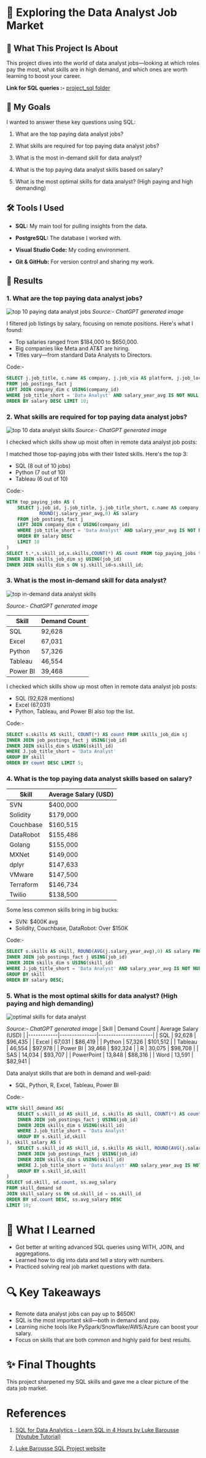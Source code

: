# 🚀 Exploring the Data Analyst Job Market

## 📌 What This Project Is About
This project dives into the world of data analyst jobs—looking at which roles pay the most, what skills are in high demand, and which ones are worth learning to boost your career.

**Link for SQL queries :-** [project_sql folder](/project_sql/)

## 🧰 My Goals
I wanted to answer these key questions using SQL:

1. What are the top paying data analyst jobs?

2. What skills are required for top paying data analyst jobs?

3. What is the most in-demand skill for data analyst?

4. What is the top paying data analyst skills based on salary?

5. What is the most optimal skills for data analyst? (High paying and high demanding)

## 🛠 Tools I Used
- **SQL:** My main tool for pulling insights from the data.

- **PostgreSQL:** The database I worked with.

- **Visual Studio Code:** My coding environment.

- **Git & GitHub:** For version control and sharing my work.

## 🧠 Results

### 1. What are the top paying data analyst jobs?

![top 10 paying data analyst jobs](Visualizations/top_paying_dataanalyst_jobs.png)
*Source:- ChatGPT generated image*

I filtered job listings by salary, focusing on remote positions. Here's what I found:

- Top salaries ranged from $184,000 to $650,000.
- Big companies like Meta and AT&T are hiring.
- Titles vary—from standard Data Analysts to Directors.

Code:-
```SQL
SELECT j.job_title, c.name AS company, j.job_via AS platform, j.job_location, j.job_country, ROUND(j.salary_year_avg,0) AS salary
FROM job_postings_fact j
LEFT JOIN company_dim c USING(company_id)
WHERE job_title_short = 'Data Analyst' AND salary_year_avg IS NOT NULL
ORDER BY salary DESC LIMIT 10;
```

### 2. What skills are required for top paying data analyst jobs?

![top 10 data analyst skills](Visualizations/top_paying_dataanalyst_jobs_skills.png)
*Source:- ChatGPT generated image*

I checked which skills show up most often in remote data analyst job posts:


I matched those top-paying jobs with their listed skills. Here's the top 3:

- SQL (8 out of 10 jobs)
- Python (7 out of 10)
- Tableau (6 out of 10)

Code:-
```SQL
WITH top_paying_jobs AS (
    SELECT j.job_id, j.job_title, j.job_title_short, c.name AS company, j.job_location, j.job_country, 
            ROUND(j.salary_year_avg,0) AS salary
    FROM job_postings_fact j
    LEFT JOIN company_dim c USING(company_id)
    WHERE job_title_short = 'Data Analyst' AND salary_year_avg IS NOT NULL
    ORDER BY salary DESC 
    LIMIT 10
)
SELECT t.*,s.skill_id,s.skills,COUNT(*) AS count FROM top_paying_jobs t
INNER JOIN skills_job_dim sj USING(job_id)
INNER JOIN skills_dim s ON sj.skill_id=s.skill_id;
```

### 3. What is the most in-demand skill for data analyst?

![top in-demand data analyst skills](Visualizations/indemand_skill_dataanalyst.png)

*Source:- ChatGPT generated image*

| Skill     | Demand Count |
|-----------|---------------|
| SQL       | 92,628        |
| Excel     | 67,031        |
| Python    | 57,326        |
| Tableau   | 46,554        |
| Power BI  | 39,468        |

I checked which skills show up most often in remote data analyst job posts:
- SQL (92,628 mentions)
- Excel (67,031)
- Python, Tableau, and Power BI also top the list.

Code:-
```SQL
SELECT s.skills AS skill, COUNT(*) AS count FROM skills_job_dim sj
INNER JOIN job_postings_fact j USING(job_id)
INNER JOIN skills_dim s USING(skill_id)
WHERE J.job_title_short = 'Data Analyst'
GROUP BY skill
ORDER BY count DESC LIMIT 5;
```

### 4. What is the top paying data analyst skills based on salary?
| Skill       | Average Salary (USD) |
|-------------|----------------------|
| SVN         | $400,000             |
| Solidity    | $179,000             |
| Couchbase   | $160,515             |
| DataRobot   | $155,486             |
| Golang      | $155,000             |
| MXNet       | $149,000             |
| dplyr       | $147,633             |
| VMware      | $147,500             |
| Terraform   | $146,734             |
| Twilio      | $138,500             |

Some less common skills bring in big bucks:

- SVN: $400K avg
- Solidity, Couchbase, DataRobot: Over $150K

Code:-
```SQL
SELECT s.skills AS skill, ROUND(AVG(j.salary_year_avg),0) AS salary FROM skills_job_dim sj
INNER JOIN job_postings_fact j USING(job_id)
INNER JOIN skills_dim s USING(skill_id)
WHERE J.job_title_short = 'Data Analyst' AND salary_year_avg IS NOT NULL
GROUP BY skill
ORDER BY salary DESC;
```
### 5. What is the most optimal skills for data analyst? (High paying and high demanding)

![optimal skills for data analyst](Visualizations/optimal_dataanalyst_skills.png)

*Source:- ChatGPT generated image*
| Skill      | Demand Count | Average Salary (USD) |
|------------|---------------|----------------------|
| SQL        | 92,628        | $96,435              |
| Excel      | 67,031        | $86,419              |
| Python     | 57,326        | $101,512             |
| Tableau    | 46,554        | $97,978              |
| Power BI   | 39,468        | $92,324              |
| R          | 30,075        | $98,708              |
| SAS        | 14,034        | $93,707              |
| PowerPoint | 13,848        | $88,316              |
| Word       | 13,591        | $82,941              |

Data analyst skills that are both in demand and well-paid:

- SQL, Python, R, Excel, Tableau, Power BI

Code:-
```SQL
WITH skill_demand AS(
    SELECT s.skill_id AS skill_id, s.skills AS skill, COUNT(*) AS count FROM skills_job_dim sj
    INNER JOIN job_postings_fact j USING(job_id)
    INNER JOIN skills_dim s USING(skill_id)
    WHERE J.job_title_short = 'Data Analyst'
    GROUP BY s.skill_id,skill
), skill_salary AS (
    SELECT s.skill_id AS skill_id, s.skills AS skill, ROUND(AVG(j.salary_year_avg),0) AS avg_salary FROM skills_job_dim sj
    INNER JOIN job_postings_fact j USING(job_id)
    INNER JOIN skills_dim s USING(skill_id)
    WHERE J.job_title_short = 'Data Analyst' AND salary_year_avg IS NOT NULL
    GROUP BY s.skill_id,skill
)
SELECT sd.skill, sd.count, ss.avg_salary
FROM skill_demand sd
JOIN skill_salary ss ON sd.skill_id = ss.skill_id
ORDER BY sd.count DESC, ss.avg_salary DESC
LIMIT 10;
```


# 🧠 What I Learned
- Got better at writing advanced SQL queries using WITH, JOIN, and aggregations.
- Learned how to dig into data and tell a story with numbers.
- Practiced solving real job market questions with data.

# 🔍 Key Takeaways
- Remote data analyst jobs can pay up to $650K!
- SQL is the most important skill—both in demand and pay.
- Learning niche tools like PySpark/Snowflake/AWS/Azure can boost your salary.
- Focus on skills that are both common and highly paid for best results.

# ✨ Final Thoughts
This project sharpened my SQL skills and gave me a clear picture of the data job market. 

# References

1. [SQL for Data Analytics - Learn SQL in 4 Hours by Luke Barousse (Youtube Tutorial)](https://www.youtube.com/watch?v=7mz73uXD9DA&t=14270s)

2. [Luke Barousse SQL Project website](https://www.lukebarousse.com/sql)